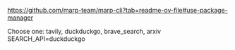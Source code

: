 

https://github.com/marp-team/marp-cli?tab=readme-ov-file#use-package-manager


Choose one: tavily, duckduckgo, brave_search, arxiv  
SEARCH_API=duckduckgo  
